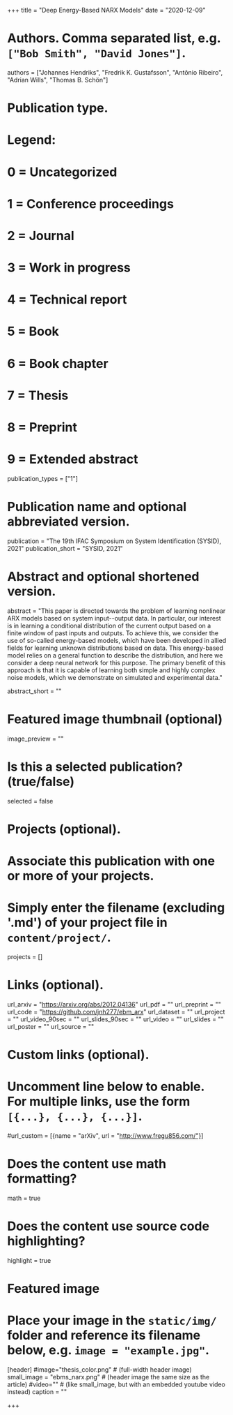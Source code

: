 +++
title = "Deep Energy-Based NARX Models"
date = "2020-12-09"

# Authors. Comma separated list, e.g. `["Bob Smith", "David Jones"]`.
authors = ["Johannes Hendriks", "Fredrik K. Gustafsson", "Antônio Ribeiro", "Adrian Wills", "Thomas B. Schön"]

# Publication type.
# Legend:
# 0 = Uncategorized
# 1 = Conference proceedings
# 2 = Journal
# 3 = Work in progress
# 4 = Technical report
# 5 = Book
# 6 = Book chapter
# 7 = Thesis
# 8 = Preprint
# 9 = Extended abstract
publication_types = ["1"]

# Publication name and optional abbreviated version.
publication = "The 19th IFAC Symposium on System Identification (SYSID), 2021"
publication_short = "SYSID, 2021"

# Abstract and optional shortened version.
abstract = "This paper is directed towards the problem of learning nonlinear ARX models based on system input--output data. In particular, our interest is in learning a conditional distribution of the current output based on a finite window of past inputs and outputs. To achieve this, we consider the use of so-called energy-based models, which have been developed in allied fields for learning unknown distributions based on data. This energy-based model relies on a general function to describe the distribution, and here we consider a deep neural network for this purpose. The primary benefit of this approach is that it is capable of learning both simple and highly complex noise models, which we demonstrate on simulated and experimental data."

abstract_short = ""

# Featured image thumbnail (optional)
image_preview = ""

# Is this a selected publication? (true/false)
selected = false

# Projects (optional).
#   Associate this publication with one or more of your projects.
#   Simply enter the filename (excluding '.md') of your project file in `content/project/`.
projects = []

# Links (optional).
url_arxiv = "https://arxiv.org/abs/2012.04136"
url_pdf = ""
url_preprint = ""
url_code = "https://github.com/jnh277/ebm_arx"
url_dataset = ""
url_project = ""
url_video_90sec = ""
url_slides_90sec = ""
url_video = ""
url_slides = ""
url_poster = ""
url_source = ""

# Custom links (optional).
#   Uncomment line below to enable. For multiple links, use the form `[{...}, {...}, {...}]`.
#url_custom = [{name = "arXiv", url = "http://www.fregu856.com/"}]

# Does the content use math formatting?
math = true

# Does the content use source code highlighting?
highlight = true

# Featured image
# Place your image in the `static/img/` folder and reference its filename below, e.g. `image = "example.jpg"`.
[header]
#image="thesis_color.png" # (full-width header image)
small_image = "ebms_narx.png" # (header image the same size as the article)
#video="" # (like small_image, but with an embedded youtube video instead)
caption = ""

+++
